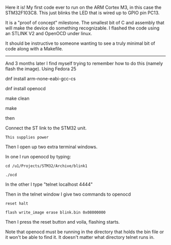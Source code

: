 Here it is!  My first code ever to run on the ARM Cortex M3,
in this case the STM32F103C8.  This just blinks the LED that
is wired up to GPIO pin PC13.  

It is a "proof of concept" milestone.  The smallest bit of
C and assembly that will make the device do something
recognizable.  I flashed the code using an STLINK V2 and
OpenOCD under linux.

It should be instructive to someone wanting to see a truly
minimal bit of code along with a Makefile.

-----------------------------------

And 3 months later I find myself trying to remember how to do
this (namely flash the image).  Using Fedora 25

dnf install arm-none-eabi-gcc-cs

dnf install openocd

make clean

make

then

Connect the ST link to the STM32 unit.

    This supplies power

Then I open up two extra terminal windows.

In one I run openocd by typing:

    cd /u1/Projects/STM32/Archive/blink1

    ./ocd

In the other I type "telnet localhost 4444"

Then in the telnet window I give two commands to openocd

    reset halt

    flash write_image erase blink.bin 0x08000000

Then I press the reset button and voila, flashing starts.

Note that openocd must be running in the directory that
holds the bin file or it won't be able to find it.
It doesn't matter what directory telnet runs in.
